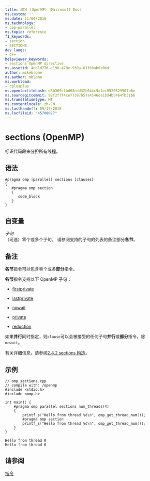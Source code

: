 ```yaml
---
title: 部分 (OpenMP) |Microsoft Docs
ms.custom: ''
ms.date: 11/04/2016
ms.technology:
- cpp-parallel
ms.topic: reference
f1_keywords:
- section
- SECTIONS
dev_langs:
- C++
helpviewer_keywords:
- sections OpenMP directive
ms.assetid: 4cd1d776-e198-470e-930a-01fb0ab0a0bd
author: mikeblome
ms.author: mblome
ms.workload:
- cplusplus
ms.openlocfilehash: d3b369cfbd68edd32b644c9a4ec0520329507b6e
ms.sourcegitcommit: 92f2fff4ce77387b57a4546de1bd4bd464fb51b6
ms.translationtype: MT
ms.contentlocale: zh-CN
ms.lasthandoff: 09/17/2018
ms.locfileid: "45708027"
---
```

# <a name="sections-openmp"></a>sections (OpenMP)
标识代码段来分担所有线程。  
  
## <a name="syntax"></a>语法  
  
```  
#pragma omp [parallel] sections [clauses]  
{  
   #pragma omp section  
   {  
      code_block   
   }   
}  
```  
  
## <a name="arguments"></a>自变量

*子句*<br/>
（可选）零个或多个子句。 请参阅支持的子句的列表的备注部分**各节**。

## <a name="remarks"></a>备注  
 **各节**指令可以包含零个或多**部分**指令。  
  
 **各节**指令支持以下 OpenMP 子句：  
  
-   [firstprivate](../../../parallel/openmp/reference/firstprivate.md)  
  
-   [lastprivate](../../../parallel/openmp/reference/lastprivate.md)  
  
-   [nowait](../../../parallel/openmp/reference/nowait.md)  
  
-   [private](../../../parallel/openmp/reference/private-openmp.md)  
  
-   [reduction](../../../parallel/openmp/reference/reduction.md)  
  
 如果**并行**同时指定，则`clause`可以会被接受的任何子句**并行**或**部分**指令，除`nowait`。  
  
 有关详细信息，请参阅[2.4.2 sections 构造](../../../parallel/openmp/2-4-2-sections-construct.md)。  
  
## <a name="example"></a>示例  
  
```  
// omp_sections.cpp  
// compile with: /openmp   
#include <stdio.h>  
#include <omp.h>  
  
int main() {  
    #pragma omp parallel sections num_threads(4)  
    {  
        printf_s("Hello from thread %d\n", omp_get_thread_num());  
        #pragma omp section  
        printf_s("Hello from thread %d\n", omp_get_thread_num());  
    }  
}  
```  
  
```Output  
Hello from thread 0  
Hello from thread 0  
```  
  
## <a name="see-also"></a>请参阅  
 [指令](../../../parallel/openmp/reference/openmp-directives.md)